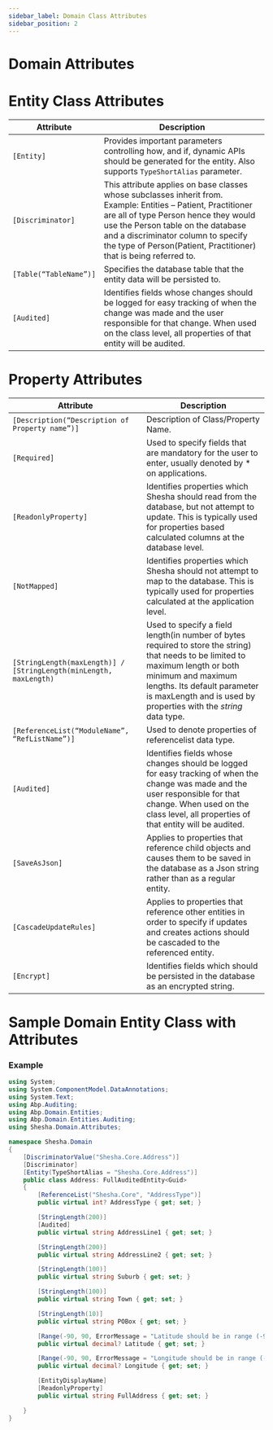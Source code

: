 ```yaml
---
sidebar_label: Domain Class Attributes
sidebar_position: 2
---
```


# Domain Attributes

# Entity Class Attributes

|  **Attribute**  | **Description** |
|--|--|
| `[Entity]` | Provides important parameters controlling how, and if, dynamic APIs should be generated for the entity. Also supports `TypeShortAlias` parameter. |
| `[Discriminator]` | This attribute applies on base classes whose subclasses inherit from. <br/> Example: Entities – Patient, Practitioner are all of type Person hence they would use the Person table on the database and a discriminator column to specify the type of Person(Patient, Practitioner) that is being referred to.|
| `[Table(“TableName”)]` | Specifies the database table that the entity data will be persisted to. |
| `[Audited]` | Identifies fields whose changes should be logged for easy tracking of when the change was made and the user responsible for that change. When used on the class level, all properties of that entity will be audited. |

# Property Attributes

|  **Attribute**  | **Description** |
|--|--|
|`[Description(“Description of Property name”)]`  | Description of Class/Property Name. |
| `[Required]` | Used to specify fields that are mandatory for the user to enter, usually denoted by * on applications. |
| `[ReadonlyProperty]` | Identifies properties which Shesha should read from the database, but not attempt to update. This is typically used for properties based calculated columns at the database level.  |
| `[NotMapped]` | Identifies properties which Shesha should not attempt to map to the database. This is typically used for properties calculated at the application level. |
| `[StringLength(maxLength)] / [StringLength(minLength, maxLength)` | Used to specify a field length(in number of bytes required to store the string) that needs to be limited to maximum length or both minimum and maximum lengths. Its default parameter is maxLength and is used by properties with the _string_ data type. |
| `[ReferenceList(“ModuleName”, “RefListName”)]`                    | Used to denote properties of referencelist data type.                                                                                                                                                                                                     |
| `[Audited]`                                                       | Identifies fields whose changes should be logged for easy tracking of when the change was made and the user responsible for that change. When used on the class level, all properties of that entity will be audited.                                     |
| `[SaveAsJson]`                                                    | Applies to properties that reference child objects and causes them to be saved in the database as a Json string rather than as a regular entity.                                                                                                          |
| `[CascadeUpdateRules]`                                            | Applies to properties that reference other entities in order to specify if updates and creates actions should be cascaded to the referenced entity.                                                                                                       |
| `[Encrypt]`                                                       | Identifies fields which should be persisted in the database as an encrypted string.                                                                                                                                                                       |

# Sample Domain Entity Class with Attributes

### Example

```csharp
using System;
using System.ComponentModel.DataAnnotations;
using System.Text;
using Abp.Auditing;
using Abp.Domain.Entities;
using Abp.Domain.Entities.Auditing;
using Shesha.Domain.Attributes;

namespace Shesha.Domain
{
    [DiscriminatorValue("Shesha.Core.Address")]
    [Discriminator]
    [Entity(TypeShortAlias = "Shesha.Core.Address")]
    public class Address: FullAuditedEntity<Guid>
    {
        [ReferenceList("Shesha.Core", "AddressType")]
        public virtual int? AddressType { get; set; }

        [StringLength(200)]
        [Audited]
        public virtual string AddressLine1 { get; set; }

        [StringLength(200)]
        public virtual string AddressLine2 { get; set; }

        [StringLength(100)]
        public virtual string Suburb { get; set; }

        [StringLength(100)]
        public virtual string Town { get; set; }

        [StringLength(10)]
        public virtual string POBox { get; set; }

        [Range(-90, 90, ErrorMessage = "Latitude should be in range (-90, 90)")]
        public virtual decimal? Latitude { get; set; }

        [Range(-90, 90, ErrorMessage = "Longitude should be in range (-90, 90)")]
        public virtual decimal? Longitude { get; set; }

        [EntityDisplayName]
        [ReadonlyProperty]
        public virtual string FullAddress { get; set; }

    }
}

```
